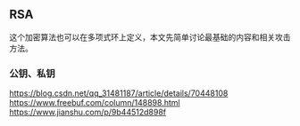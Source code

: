 ## RSA
这个加密算法也可以在多项式环上定义，本文先简单讨论最基础的内容和相关攻击方法。
### 公钥、私钥

https://blog.csdn.net/qq_31481187/article/details/70448108
https://www.freebuf.com/column/148898.html
https://www.jianshu.com/p/9b44512d898f